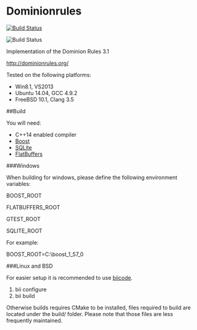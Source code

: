 Dominionrules 
=============

[![Build Status](https://webapi.biicode.com/v1/badges/kittikun/kittikun/dominionrules/master)](https://www.biicode.com/kittikun/dominionrules) 

![Build Status](https://travis-ci.org/kittikun/dominionrules.svg?branch=develop)

Implementation of the Dominion Rules 3.1

http://dominionrules.org/

Tested on the following platforms:
- Win8.1, VS2013
- Ubuntu 14.04, GCC 4.9.2
- FreeBSD 10.1, Clang 3.5

##Build

You will need:
- C++14 enabled compiler
- [Boost](http://www.boost.org/)
- [SQLite](http://www.sqlite.org/)
- [FlatBuffers](https://github.com/google/flatbuffers)

###Windows

When building for windows, please define the following environment variables:

BOOST_ROOT

FLATBUFFERS_ROOT

GTEST_ROOT

SQLITE_ROOT

For example:

BOOST_ROOT=C:\boost_1_57_0

###Linux and BSD

For easier setup it is recommended to use [biicode](https://www.biicode.com/). 

1. bii configure
1. bii build

Otherwise builds requires CMake to be installed, files required to build are located under the build/ folder. Please note that those files are less frequently maintained.
